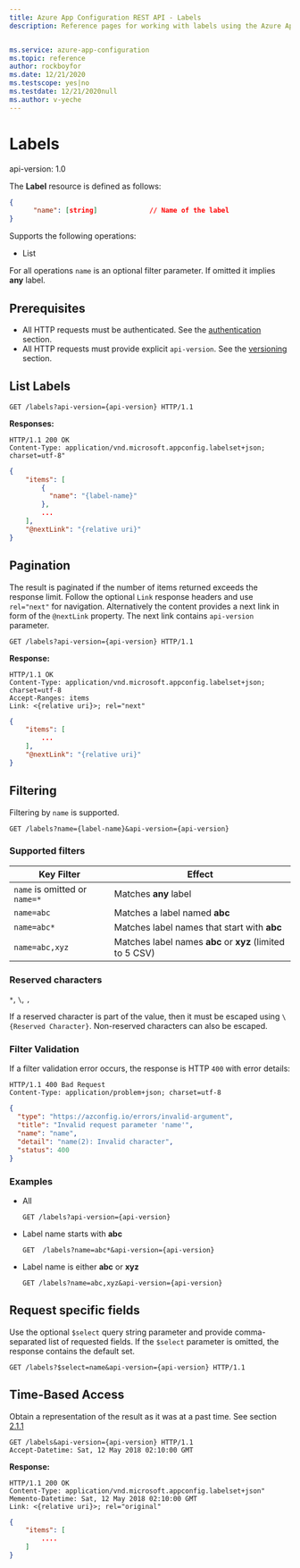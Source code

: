```yaml
---
title: Azure App Configuration REST API - Labels
description: Reference pages for working with labels using the Azure App Configuration REST API


ms.service: azure-app-configuration
ms.topic: reference
author: rockboyfor
ms.date: 12/21/2020
ms.testscope: yes|no
ms.testdate: 12/21/2020null
ms.author: v-yeche
---
```


# Labels

api-version: 1.0

The **Label** resource is defined as follows:

```json
{
      "name": [string]             // Name of the label
}
```

Supports the following operations:

- List

For all operations ``name`` is an optional filter parameter. If omitted it implies **any** label.

## Prerequisites

- All HTTP requests must be authenticated. See the [authentication](./rest-api-authentication-index.md) section.
- All HTTP requests must provide explicit `api-version`. See the [versioning](./rest-api-versioning.md) section.

## List Labels

```http
GET /labels?api-version={api-version} HTTP/1.1
```

**Responses:**

```http
HTTP/1.1 200 OK
Content-Type: application/vnd.microsoft.appconfig.labelset+json; charset=utf-8"
```

```json
{
    "items": [
        {
          "name": "{label-name}"
        },
        ...
    ],
    "@nextLink": "{relative uri}"
}
```

## Pagination

The result is paginated if the number of items returned exceeds the response limit. Follow the optional `Link` response headers and use `rel="next"` for navigation. 
Alternatively the content provides a next link in form of the `@nextLink` property. The next link contains `api-version` parameter.

```http
GET /labels?api-version={api-version} HTTP/1.1
```

**Response:**

```http
HTTP/1.1 OK
Content-Type: application/vnd.microsoft.appconfig.labelset+json; charset=utf-8
Accept-Ranges: items
Link: <{relative uri}>; rel="next"
```

```json
{
    "items": [
        ...
    ],
    "@nextLink": "{relative uri}"
}
```

## Filtering

Filtering by `name` is supported.

```http
GET /labels?name={label-name}&api-version={api-version}
```

### Supported filters

|Key Filter|Effect|
|--|--|
|`name` is omitted or `name=*`|Matches **any** label|
|`name=abc`|Matches a label named  **abc**|
|`name=abc*`|Matches label names that start with **abc**|
|`name=abc,xyz`|Matches label names **abc** or **xyz** (limited to 5 CSV)|

### Reserved characters

`*`, `\`, `,`

If a reserved character is part of the value, then it must be escaped using `\{Reserved Character}`. Non-reserved characters can also be escaped.

### Filter Validation

If a filter validation error occurs, the response is HTTP `400` with error details:

```http
HTTP/1.1 400 Bad Request
Content-Type: application/problem+json; charset=utf-8
```

```json
{
  "type": "https://azconfig.io/errors/invalid-argument",
  "title": "Invalid request parameter 'name'",
  "name": "name",
  "detail": "name(2): Invalid character",
  "status": 400
}
```

### Examples

- All

    ```http
    GET /labels?api-version={api-version}
    ```

- Label name starts with **abc**

    ```http
    GET  /labels?name=abc*&api-version={api-version}
    ```

- Label name is either **abc** or **xyz**

    ```http
    GET /labels?name=abc,xyz&api-version={api-version}
    ```

## Request specific fields

Use the optional `$select` query string parameter and provide comma-separated list of requested fields. If the `$select` parameter is omitted, the response contains the default set.

```http
GET /labels?$select=name&api-version={api-version} HTTP/1.1
```

## Time-Based Access

Obtain a representation of the result as it was at a past time. See section [2.1.1](https://tools.ietf.org/html/rfc7089#section-2.1)

```http
GET /labels&api-version={api-version} HTTP/1.1
Accept-Datetime: Sat, 12 May 2018 02:10:00 GMT
```

**Response:**

```http
HTTP/1.1 200 OK
Content-Type: application/vnd.microsoft.appconfig.labelset+json"
Memento-Datetime: Sat, 12 May 2018 02:10:00 GMT
Link: <{relative uri}>; rel="original"
```

```json
{
    "items": [
        ....
    ]
}
```



<!-- Update_Description: new article about rest api labels -->
<!--NEW.date: 12/21/2020-->